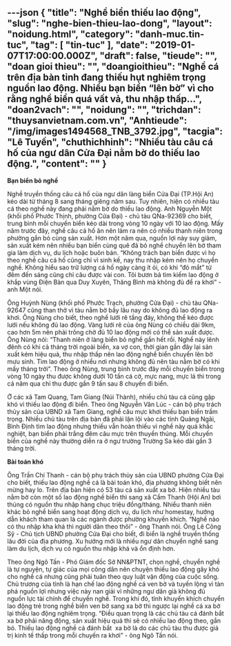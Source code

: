---json
{
    "title": "Nghề biển thiếu lao động",
    "slug": "nghe-bien-thieu-lao-dong",
    "layout": "noidung.html",
    "category": "danh-muc.tin-tuc",
    "tag": [
        "tin-tuc"
    ],
    "date": "2019-01-07T17:00:00.000Z",
    "draft": false,
    "tieude": "",
    "doan gioi thieu": "",
    "doangioithieu": "Nghề cá trên địa bàn tỉnh đang thiếu hụt nghiêm trọng nguồn lao động. Nhiều bạn biển “lên bờ” vì cho rằng nghề biển quá vất vả, thu nhập thấp...",
    "doan2vach": "",
    "noidung": "",
    "trichdan": "thuysanvietnam.com.vn",
    "Anhtieude": "/img/images1494568_TNB_3792.jpg",
    "tacgia": "Lê Tuyến",
    "chuthichhinh": "Nhiều tàu câu cá hố của ngư dân Cửa Đại nằm bờ do thiếu lao động.",
    "__content__": ""
}
---
<p><strong>Bạn biển bỏ nghề</strong></p>

<p>Nghề truyền thống c&acirc;u c&aacute; hố của ngư d&acirc;n l&agrave;ng biển Cửa Đại (TP.Hội An) k&eacute;o d&agrave;i từ th&aacute;ng 8 sang th&aacute;ng gi&ecirc;ng năm sau. Tuy nhi&ecirc;n, hiện c&oacute; nhiều t&agrave;u c&aacute; theo nghề n&agrave;y đang phải nằm bờ do thiếu lao động. Anh Nguyễn Một (khối phố Phước Thịnh, phường Cửa Đại) - chủ t&agrave;u QNa-92369 cho biết, trung b&igrave;nh mỗi chuyến biển k&eacute;o d&agrave;i trong v&ograve;ng 10 ng&agrave;y với 10 lao động. Mấy năm trước đ&acirc;y, nghề c&acirc;u c&aacute; hố ăn n&ecirc;n l&agrave;m ra n&ecirc;n c&oacute; nhiều thanh ni&ecirc;n trong phường gắn b&oacute; c&ugrave;ng sản xuất. Hơn một năm qua, nguồn lợi n&agrave;y suy giảm, sản xuất k&eacute;m n&ecirc;n nhiều bạn biển c&ugrave;ng qu&ecirc; đ&atilde; bỏ nghề chuyển l&ecirc;n bờ tham gia l&agrave;m dịch vụ, du lịch hoặc bu&ocirc;n b&aacute;n. &ldquo;Kh&ocirc;ng tr&aacute;ch bạn biển được v&igrave; họ theo nghề c&acirc;u c&aacute; hố cũng chỉ v&igrave; sinh kế, nay thu nhập k&eacute;m n&ecirc;n họ chuyển nghề. Kh&ocirc;ng hiểu sao trữ lượng c&aacute; hố ng&agrave;y c&agrave;ng &iacute;t ỏi, c&oacute; khi &ldquo;đỏ mắt&rdquo; từ đ&ecirc;m đến s&aacute;ng cũng chỉ c&acirc;u được v&agrave;i con. T&ocirc;i bươn bả t&igrave;m kiếm lao động ở khắp v&ugrave;ng Điện B&agrave;n qua Duy Xuy&ecirc;n, Thăng B&igrave;nh m&agrave; kh&ocirc;ng đủ để ra khơi&rdquo; - anh Một n&oacute;i.</p>

<p>&Ocirc;ng Huỳnh N&ugrave;ng (khối phố Phước Trạch, phường Cửa Đại) - chủ t&agrave;u QNa-92647 cũng than thở v&igrave; t&agrave;u nằm bờ bấy l&acirc;u nay do kh&ocirc;ng đủ lao động ra khơi. &Ocirc;ng N&ugrave;ng cho biết, theo nghề lưới r&ecirc; tầng đ&aacute;y, kh&ocirc;ng thể k&eacute;o được lưới nếu kh&ocirc;ng đủ lao động. V&agrave;ng lưới r&ecirc; của &ocirc;ng N&ugrave;ng c&oacute; chiều d&agrave;i 9km, cao hơn 5m n&ecirc;n phải tr&ocirc;ng chờ đủ 10 lao động mới c&oacute; thể sản xuất được. &Ocirc;ng N&ugrave;ng n&oacute;i: &ldquo;Thanh ni&ecirc;n ở l&agrave;ng biển bỏ nghề gần hết rồi. Nghề n&agrave;y l&ecirc;nh đ&ecirc;nh c&oacute; khi cả th&aacute;ng trời ngo&agrave;i biển, xa vợ con, thời gian gần đ&acirc;y lại sản xuất k&eacute;m hiệu quả, thu nhập thấp n&ecirc;n lao động nghề biển chuyển l&ecirc;n bờ mưu sinh. T&igrave;m lao động ở nhiều nơi nhưng kh&ocirc;ng đủ n&ecirc;n t&agrave;u nằm bờ c&oacute; khi mấy th&aacute;ng trời&rdquo;. Theo &ocirc;ng N&ugrave;ng, trung b&igrave;nh trước đ&acirc;y mỗi chuyến biển trong v&ograve;ng 10 ng&agrave;y thu được kh&ocirc;ng dưới 10 tấn c&aacute; cờ, mực nang, mực l&aacute; th&igrave; trong cả năm qua chỉ thu được gần 9 tấn sau 8 chuyến đi biển.</p>

<p>Ở c&aacute;c x&atilde; Tam Quang, Tam Giang (N&uacute;i Th&agrave;nh), nhiều chủ t&agrave;u c&aacute; cũng gặp kh&oacute; v&igrave; thiếu lao động đi biển. Theo &ocirc;ng Nguyễn Văn L&uacute;c - c&aacute;n bộ phụ tr&aacute;ch thủy sản của UBND x&atilde; Tam Giang, nghề c&acirc;u mực khơi thiếu bạn biển trầm trọng. Nhiều chủ t&agrave;u tr&ecirc;n địa b&agrave;n đ&atilde; phải lặn lội v&agrave;o c&aacute;c tỉnh Quảng Ng&atilde;i, B&igrave;nh Định t&igrave;m lao động nhưng thiếu vẫn ho&agrave;n thiếu v&igrave; nghề n&agrave;y qu&aacute; khắc nghiệt, bạn biển phải trắng đ&ecirc;m c&acirc;u mực tr&ecirc;n thuyền th&uacute;ng. Mỗi chuyến biển của nghề n&agrave;y thường diễn ra ở ngư trường Trường Sa k&eacute;o d&agrave;i gần 3 th&aacute;ng trời.</p>

<p><strong>B&agrave;i to&aacute;n kh&oacute;</strong></p>

<p>&Ocirc;ng Trần Ch&iacute; Thanh - c&aacute;n bộ phụ tr&aacute;ch thủy sản của UBND phường Cửa Đại cho biết, thiếu lao động nghề c&aacute; l&agrave; b&agrave;i to&aacute;n kh&oacute;, địa phương kh&ocirc;ng biết n&ecirc;n mừng hay lo. Tr&ecirc;n địa b&agrave;n hiện c&oacute; 53 t&agrave;u c&aacute; sản xuất xa bờ. Hiện nhiều t&agrave;u nằm bờ c&ograve;n một số lao động nghề biển th&igrave; sang x&atilde; Cẩm Thanh (Hội An) bơi th&uacute;ng c&oacute; nguồn thu nhập h&agrave;ng chục triệu đồng/th&aacute;ng. Nhiều thanh ni&ecirc;n kh&aacute;c bỏ nghề biển sang hoạt động dịch vụ, du lịch như homestay, hướng dẫn kh&aacute;ch tham quan l&agrave; c&aacute;c ng&agrave;nh được phường khuyến kh&iacute;ch. &ldquo;Nghề n&agrave;o c&oacute; thu nhập kha kh&aacute; th&igrave; người d&acirc;n theo th&ocirc;i&rdquo; - &ocirc;ng Thanh n&oacute;i. &Ocirc;ng L&ecirc; C&ocirc;ng Sỹ - Chủ tịch UBND phường Cửa Đại cho biết, đi biển l&agrave; nghề truyền thống l&acirc;u đời của địa phương. Xu hướng mới l&agrave; nhiều ngư d&acirc;n chuyển nghề sang l&agrave;m du lịch, dịch vụ c&oacute; nguồn thu nhập kh&aacute; v&agrave; ổn định hơn.</p>

<p>Theo &ocirc;ng Ng&ocirc; Tấn - Ph&oacute; Gi&aacute;m đốc Sở NN&amp;PTNT, chọn nghề, chuyển nghề l&agrave; tự nguyện, tự gi&aacute;c của mọi c&ocirc;ng d&acirc;n n&ecirc;n chuyện thiếu lao động g&acirc;y kh&oacute; cho nghề c&aacute; nhưng cũng phải tu&acirc;n theo quy luật vận động của cuộc sống. Chủ trương của tỉnh l&agrave; hạn chế lao động nghề c&aacute; ven bờ v&agrave; tuyến lộng v&igrave; t&agrave;n ph&aacute; nguồn lợi nhưng việc n&agrave;y nan giải v&igrave; những ngư d&acirc;n gi&agrave; kh&ocirc;ng đủ nguồn lực t&agrave;i ch&iacute;nh để chuyển nghề. Trong khi đ&oacute;, tỉnh khuyến kh&iacute;ch chuyển lao động trẻ trong nghề biển ven bờ sang xa bờ th&igrave; ngược lại nghề c&aacute; xa bờ lại thiếu lao động nghi&ecirc;m trọng. &ldquo;Điều quan trọng l&agrave; c&aacute;c chủ t&agrave;u c&aacute; đ&aacute;nh bắt xa bờ phải năng động, sản xuất hiệu quả th&igrave; sẽ c&oacute; nhiều lao động theo, gắn b&oacute;. Thiếu lao động nghề c&aacute; đ&aacute;nh bắt&nbsp; xa bờ l&agrave; do c&aacute;c chủ t&agrave;u thu được gi&aacute; trị kinh tế thấp trong mỗi chuyến ra khơi&rdquo; - &ocirc;ng Ng&ocirc; Tấn n&oacute;i.</p>
